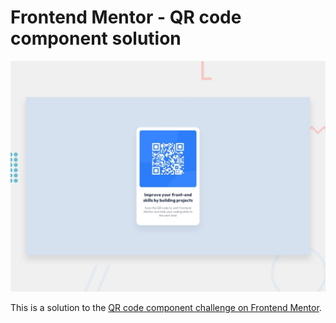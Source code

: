 # Frontend Mentor - QR code component solution

![Design preview for the QR code component coding challenge](/design/desktop-preview.jpg)

This is a solution to the [QR code component challenge on Frontend Mentor](https://www.frontendmentor.io/challenges/qr-code-component-iux_sIO_H).
